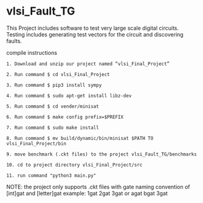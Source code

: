 # vlsi_Fault_TG

This Project includes software to test very large scale digital circuits. Testing includes generating test vectors for the circuit
and discovering faults.

compile instructions 

    1. Download and unzip our project named “vlsi_Final_Project”
    
    2. Run command $ cd vlsi_Final_Project
    
    3. Run command $ pip3 install sympy
    
    4. Run command $ sudo apt-get install libz-dev
    
    5. Run command $ cd vender/minisat
    
    6. Run command $ make config prefix=$PREFIX
    
    7. Run command $ sudo make install
    
    8. Run command $ mv build/dynamic/bin/minisat $PATH TO vlsi_Final_Project/bin
    
    9. move benchmark (.ckt files) to the project vlsi_Fault_TG/benchmarks
    
    10. cd to project directory vlsi_Final_Project/src
    
    11. run command "python3 main.py"

NOTE: the project only supports .ckt files with gate naming convention of [int]gat and [letter]gat
example: 1gat 2gat 3gat 
or       agat bgat 3gat
